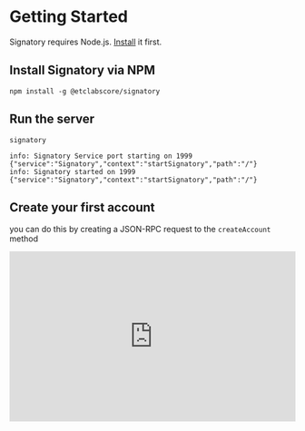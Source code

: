 # Getting Started

Signatory requires Node.js. [Install](https://nodejs.org/en/download/package-manager/#nvm) it first.

## Install Signatory via NPM

```
npm install -g @etclabscore/signatory
```

## Run the server

```
signatory
```

```
info: Signatory Service port starting on 1999 {"service":"Signatory","context":"startSignatory","path":"/"}
info: Signatory started on 1999 {"service":"Signatory","context":"startSignatory","path":"/"}
```

## Create your first account
you can do this by creating a JSON-RPC request to the `createAccount` method

<iframe src="https://inspector.open-rpc.org/?url=http://localhost:1999&request[jsonrpc]=2.0&request[method]=createAccount&request[params][0][name]=act&request[params][0][passphrase]=baz" style="border: none; width: 100%; height: 300px;"/>



## Sign a message

First use `eserialize` to convert a string to hex:

<iframe src="https://eserialize.com/?input=string&output=hex&value=hello%20world" style="border: none; width: 100%; height: 300px;" />

for example `hello world` produces `0x68656c6c6f20776f726c64`.


Then make a JSON-RPC request to the `sign` method to sign the message with the account you created:

**Make sure you replace the example address with the one you created in the previous steps**

<iframe src="https://inspector.open-rpc.org/?url=http://localhost:1999&request[jsonrpc]=2.0&request[method]=sign&request[params][0]=0x68656c6c6f20776f726c64&request[params][1]=0x90ee510fb88ea47a84b45a6d983a0bc6b193e385&request[params][2]=baz&request[params][3]=61" style="border: none; width: 100%; height: 300px;"/>

and you should see a signed message as the result:

```
{
    "jsonrpc": "2.0",
    "result": "0x5377edbade526fa10b8f62a53a1c39e817de42a0b11ae585789a2e74b12fbca63bb319b6a8579246cb62dcea0af7047d836ec48a133f3487055fd33822192bdd9e",
    "id": 0
}
```

